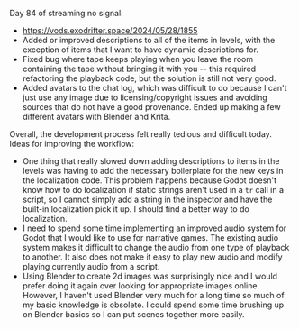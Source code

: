 Day 84 of streaming no signal:
- https://vods.exodrifter.space/2024/05/28/1855
- Added or improved descriptions to all of the items in levels, with the exception of items that I want to have dynamic descriptions for.
- Fixed bug where tape keeps playing when you leave the room containing the tape without bringing it with you -- this required refactoring the playback code, but the solution is still not very good.
- Added avatars to the chat log, which was difficult to do because I can't just use any image due to licensing/copyright issues and avoiding sources that do not have a good provenance. Ended up making a few different avatars with Blender and Krita.

Overall, the development process felt really tedious and difficult today. Ideas for improving the workflow:
- One thing that really slowed down adding descriptions to items in the levels was having to add the necessary boilerplate for the new keys in the localization code. This problem happens because Godot doesn't know how to do localization if static strings aren't used in a `tr` call in a script, so I cannot simply add a string in the inspector and have the built-in localization pick it up. I should find a better way to do localization.
- I need to spend some time implementing an improved audio system for Godot that I would like to use for narrative games. The existing audio system makes it difficult to change the audio from one type of playback to another. It also does not make it easy to play new audio and modify playing currently audio from a script.
- Using Blender to create 2d images was surprisingly nice and I would prefer doing it again over looking for appropriate images online. However, I haven't used Blender very much for a long time so much of my basic knowledge is obsolete. I could spend some time brushing up on Blender basics so I can put scenes together more easily.
